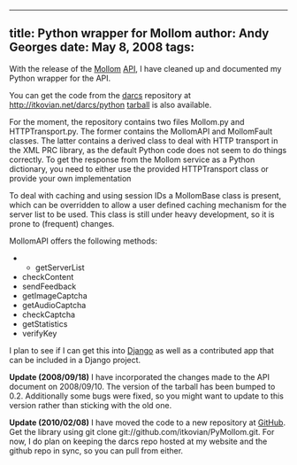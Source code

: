 -----
title:  Python wrapper for Mollom
author: Andy Georges
date: May 8, 2008
tags: 
-----







With the release of the [Mollom](http://mollom.com/)
[API](http://mollom.com/api), I have cleaned up and documented my Python
wrapper for the API.


You can get the code from the [darcs](http://darcs.net/) repository at
http://itkovian.net/darcs/python
[tarball](http://itkovian.net/packages/python_mollom_0.2.tgz) is also
available.


For the moment, the repository contains two files Mollom.py and
HTTPTransport.py. The former contains the MollomAPI and MollomFault
classes. The latter contains a derived class to deal with HTTP transport
in the XML PRC library, as the default Python code does not seem to do
things correctly. To get the response from the Mollom service as a
Python dictionary, you need to either use the provided HTTPTransport
class or provide your own implementation


To deal with caching and using session IDs a MollomBase class is
present, which can be overridden to allow a user defined caching
mechanism for the server list to be used. This class is still under
heavy development, so it is prone to (frequent) changes.


MollomAPI offers the following methods:


-   -   getServerList
-   checkContent
-   sendFeedback
-   getImageCaptcha
-   getAudioCaptcha
-   checkCaptcha
-   getStatistics
-   verifyKey


I plan to see if I can get this into
[Django](http://www.djangoproject.com/) as well as a contributed app
that can be included in a Django project.


**Update (2008/09/18)** I have incorporated the changes made to the API
document on 2008/09/10. The version of the tarball has been bumped to
0.2. Additionally some bugs were fixed, so you might want to update to
this version rather than sticking with the old one.


**Update (2010/02/08)** I have moved the code to a new repository at
[GitHub](http://github.com/itkovian/PyMollom). Get the library using git
clone git://github.com/itkovian/PyMollom.git. For now, I do plan on
keeping the darcs repo hosted at my website and the github repo in sync,
so you can pull from either.




